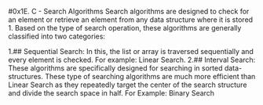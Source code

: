 #0x1E. C - Search Algorithms
Search algorithms are designed to check for an element or retrieve an element from any data structure where it is stored 1. Based on the type of search operation, these algorithms are generally classified into two categories:

1.## Sequential Search: In this, the list or array is traversed sequentially and every element is checked. For example: Linear Search.
2.## Interval Search: These algorithms are specifically designed for searching in sorted data-structures. These type of searching algorithms are much more efficient than Linear Search as they repeatedly target the center of the search structure and divide the search space in half. For Example: Binary Search

